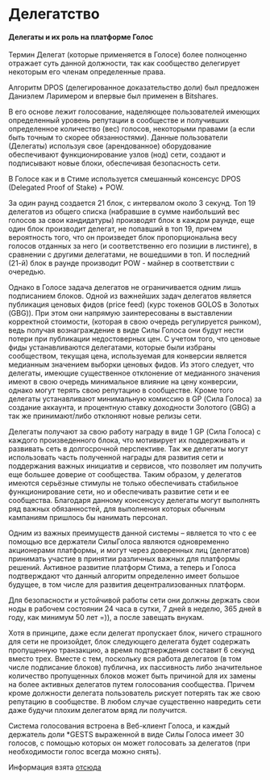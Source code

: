 # Делегатство
#### Делегаты и их роль на платформе Голос

Термин Делегат (которые применяется в Голосе) более полноценно отражает суть данной должности, так как сообщество делегирует некоторым его членам определенные права.

Алгоритм DPOS (делегированное доказательство доли) был предложен Даниэлем Ларимером и впервые был применен в Bitshares.

В его основе лежит голосование, наделяющее пользователей имеющих определенный уровень репутации в сообществе и получивших определенное количество (вес) голосов, некоторыми правами (а если быть точным то скорее обязанностями). Данные пользователи (Делегаты) используя свое (арендованное) оборудование обеспечивают функционирование узлов (нод) сети, создают и подписывают новые блоки, обеспечивая безопасность сети.

В Голосе как и в Стиме используется смешанный консенсус DPOS (Delegated Proof of Stake) + POW.

За один раунд создается 21 блок, с интервалом около 3 секунд. Топ 19 делегатов из общего списка (набравшие в сумме наибольший вес голосов за свои кандидатуры) производят блок в каждом раунде, еще один блок производит делегат, не попавший в топ 19, причем вероятность того, что он произведет блок пропорциональна весу голосов отданных за него (и соответственно его позиции в листинге), в сравнении с другими делегатами, не вошедшими в топ. И последний (21-й) блок в раунде производит POW - майнер в соответствии с очередью.

Однако в Голосе задача делегатов не ограничивается одним лишь подписанием блоков. Одной из важнейших задач делегатов является публикация ценовых фидов (price feed) (курс токенов GOLOS в Золотых (GBG)). При этом они напрямую заинтересованы в выставлении корректной стоимости, (которая в свою очередь регулируется рынком), ведь получая вознаграждение в виде Силы Голоса они будут нести потери при публикации недостоверных цен. С учетом того, что ценовые фиды устанавливаются делегатами, которые были избраны сообществом, текущая цена, используемая для конверсии является медианным значением выборки ценовых фидов. Из этого следует, что делегаты, имеющие существенное отклонение от медианного значения имеют в свою очередь минимальное влияние на цену конверсии, однако могут терять свою репутацию в сообществе. Кроме того делегаты устанавливают минимальную комиссию в GP (Сила Голоса) за создание аккаунта, и процентную ставку доходности Золотого (GBG) а так же принимают/либо отклоняют новые релизы сети.

Делегаты получают за свою работу награду в виде 1 GP (Сила Голоса) с каждого произведенного блока, что мотивирует их поддерживать и развивать сеть в долгосрочной перспективе. Так же делегаты могут использовать часть полученной награды для развития сети и поддержания важных инициатив и сервисов, что позволяет им получить еще большее доверие от сообщества. Таким образом, у делегатов имеются серьёзные стимулы не только обеспечивать стабильное функционирование сети, но и обеспечивать развитие сети и ее сообщества. Благодаря данному консенсусу делегаты могут выполнять ряд важных обязанностей, для выполнения которых обычным кампаниям пришлось бы нанимать персонал.

Одним из важных преимуществ данной системы – является то что с ее помощью все держатели СилыГолоса являются одновременно акционерами платформы, и могут через доверенных лиц (делегатов) принимать участие в принятии различных важных для платформы решений. Активное развитие платформ Стима, а теперь и Голоса подтверждают что данный алгоритм определенно имеет большое будущее, в том числе для развития децентрализованных платформ.

Для безопасности и устойчивой работы сети они должны держать свои ноды в рабочем состоянии 24 часа в сутки, 7 дней в неделю, 365 дней в году, как минимум 50 лет =)), а после завещать внукам.

Хотя в принципе, даже если делегат пропускает блок, ничего страшного для сети не произойдет, блок следующего делегата будет содержать пропущенную транзакцию, а время подтверждения составит 6 секунд вместо трех. Вместе с тем, поскольку вся работа делегатов (в том числе подписание блоков) публична, их пассивность либо значительное количество пропущенных блоков может быть причиной для их замены на более активных делегатов путем голосования сообщества. Причем кроме должности делегата пользователь рискует потерять так же свою репутацию в сообществе. В любом случае существенно навредить сети даже будучи плохим делегатом вряд ли получится.

Система голосования встроена в Веб-клиент Голоса, и каждый держатель доли *GESTS выраженной в виде Силы Голоса имеет 30 голосов, с помощью которых он может голосовать за делегатов (при необходимости голос всегда можно снять).

Информация взята [отсюда](https://golos.io/ru--golos/@on0tole/delegaty-i-ikh-rol-na-platforme-golos)

